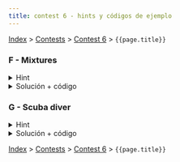 ```yaml
---
title: contest 6 - hints y códigos de ejemplo
---
```


[Index](../index) > [Contests](../contests) > [Contest 6](../contests#contest-6) > ```{{page.title}}```

### F - Mixtures
<details> 
  <summary>Hint</summary>
  Podemos ver el problema desde el final del proceso hasta el principio, es decir, cual es el óptimo para las últimas 2 pociones que mezclemos? Sabemos que el humo que genera esta última mezcla sólo depende de los colores de las mezclas que contiene cada una, pero al poder juntarse sólo con adyacentes, necesariamente cada mezcla es la unión de un segmento contiguo de las pociones iniciales. Si pensamos el proceso de esta forma basta con tomar cada vez la opción que nos genere menos humo en generar estas "últimas pociones" y mezclarlas.
</details>
<details> 
  <summary>Solución + código</summary>
  Siguiendo lo expresado en el Hint, podemos hacer un DP sobre todos los segmentos contiguos de pociones iniciales, y para cada uno de estos el dp calcula el punto óptimo para unirlo, es decir cómo separar en 2 el segmento en cuestión de tal forma que si cada uno de los nuevos segmentos se mezcla de manera óptima, esta última mezcla genere la menor cantidad de humo (tomando en cuenta el humo óptimo de sus subsegmentos). Para calcular el humo de los subsegmentos basta ocupar la misma función dp sobre ellos.
  <a href="https://github.com/BenjaminRubio/CompetitiveProgramming/blob/master/Problems/SPOJ/Mixtures.cpp">Código de ejemplo</a>
</details>

### G - Scuba diver
<details> 
  <summary>Hint</summary>
  Podemos pensar este problema como decidir cilindro por cilindro si es que es óptimo tenerlo en los tanques finales o no, de esta forma se puede pensar la decisión de cada cilindro como subproblema, donde esta depende del peso óptimo para tener el oxígeno y nitrógeno restante (suponiendo que tomaste el tanque).
</details>
<details> 
  <summary>Solución + código</summary>
  Tomando en cuenta el hint, podemos pensar en hacer las elecciones en orden, es decir, podemos hacer un dp que dependa de 3 variables, indice, oxígeno a llevar y nitrógeno a llevar, y el índice indica que decidiremos sobre el i-ésimo tanque considerando sólo los tanques con índices mayores o iguales a i. Esto no cambia el resultado, pues cualquier configuración de tanques puede ser elegida en orden. Luego para cada subproblema hay dos opciones, llevar o no el i-ésimo tanque, si no lo llevamos el subproblema es equivalente al dp desde i+1 con los mismos requerimientos de oxígeno y nitrógeno. Pero si lo llevamos la respuesta es el peso del tanque más el óptimo desde i+1 de los requerimientos quitándole el aporte del tanque i.
  De esta forma la resupesta puede ser accedida desde el subproblema desde el primer índice y los requerimientos iniciales.
  <a href="https://github.com/BenjaminRubio/CompetitiveProgramming/blob/master/Problems/SPOJ/ScubaDiver.cpp">Código de ejemplo</a>
</details>

<!-- <details> 
  <summary>Hint</summary>   
</details>
<details> 
  <summary>Solución + código</summary>
  <a href="">Código de ejemplo</a>
</details> -->

[Index](../index) > [Contests](../contests) > [Contest 6](../contests#contest-6) > ```{{page.title}}```
